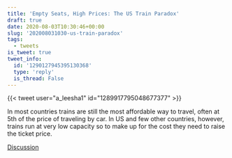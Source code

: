 ```yaml
---
title: 'Empty Seats, High Prices: The US Train Paradox'
draft: true
date: 2020-08-03T10:30:46+00:00
slug: '202008031030-us-train-paradox'
tags:
  - tweets
is_tweet: true
tweet_info:
  id: '1290127945395130368'
  type: 'reply'
  is_thread: False
---
```




{{< tweet user="a_leesha1" id="1289917795048677377" >}}

In most countries trains are still the most affordable way to travel, often at 5th of the price of traveling by car. In US and few other countries, however, trains run at very low capacity so to make up for the cost they need to raise the ticket price.

[Discussion](https://x.com/sytelus/status/1290127945395130368)

